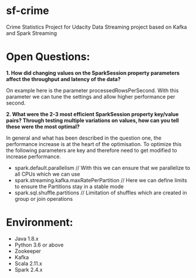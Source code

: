 # sf-crime
Crime Statistics Project for Udacity Data Streaming project based on Kafka and Spark Streaming

# Open Questions:

**1. How did changing values on the SparkSession property parameters affect the throughput and latency of the data?**

On example here is the parameter processedRowsPerSecond. With this parameter we can tune the settings and allow higher performance per second.

**2. What were the 2-3 most efficient SparkSession property key/value pairs? Through testing multiple variations on values, how can you tell these were the most optimal?**

In general and what has been described in the question one, the performance increase is at the heart of the optimisation. To optimize this the following parameters are key and therefore need to get modified to increase performance.

- spark.default.parallelism  // With this we can ensure that we parallelize to all CPUs which we can use
- spark.streaming.kafka.maxRatePerPartition // Here we can define limits to ensure the Partitions stay in a stable mode
- spark.sql.shuffle.partitions  // Limitation of shuffles which are created in group or join operations

# Environment:

 - Java 1.8.x
 - Python 3.6 or above
 - Zookeeper
 - Kafka
 - Scala 2.11.x
 - Spark 2.4.x
